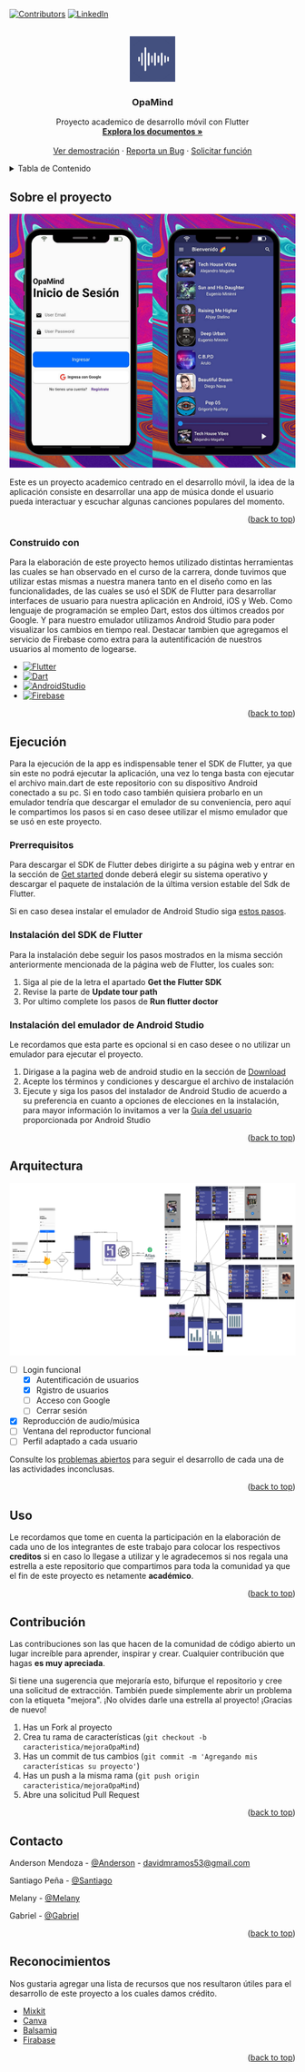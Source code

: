 <div id="top"></div>

<!-- PROJECT SHIELDS -->
[![Contributors][contributors-shield]][contributors-url]
[![LinkedIn][linkedin-shield]][linkedin-url]



<!-- PROJECT LOGO -->
<br />
<div align="center">
  <a href="https://github.com/AnderMendoza/OpaMind-frontend">
    <img src="./assets/icon/icon.png" alt="Logo" width="80" height="80">
  </a>

  <h3 align="center">OpaMind</h3>

  <p align="center">
    Proyecto academico de desarrollo móvil con Flutter
    <br />
    <a href="https://github.com/AnderMendoza/OpaMind-frontend"><strong>Explora los documentos »</strong></a>
    <br />
    <br />
    <a href="https://github.com/AnderMendoza/OpaMind-frontend">Ver demostración</a>
    ·
    <a href="https://github.com/AnderMendoza/OpaMind-frontend/issues">Reporta un Bug</a>
    ·
    <a href="https://github.com/AnderMendoza/OpaMind-frontend/issues">Solicitar función</a>
  </p>
</div>



<!-- TABLE OF CONTENTS -->
<details>
  <summary>Tabla de Contenido</summary>
  <ol>
    <li>
      <a href="#sobre-el-proyecto">Sobre el proyecto</a>
      <ul>
        <li><a href="#construido-con">Construido con</a></li>
      </ul>
    </li>
    <li>
      <a href="#ejecución">Ejecución</a>
      <ul>
        <li><a href="#prerrequisitos">Prerrequisitos</a></li>
        <li><a href="#instalación-del-sdk-de-flutter">Instalación del Sdk de Flutter</a></li>
        <li><a href="#instalación-del-emulador-de-android-studio">Instalación del emulador de Android Studio</a></li>
      </ul>
    </li>
    <li><a href="#uso">Uso</a></li>
    <li><a href="#arquitectura">Arquitectura</a></li>
    <li><a href="#contribución">Contribución</a></li>
    <li><a href="#contacto">Contacto</a></li>
    <li><a href="#reconocimientos">Reconocimientos</a></li>
  </ol>
</details>



<!-- ABOUT THE PROJECT -->
## Sobre el proyecto

![Product Name Screen Shot][product-screenshot]

Este es un proyecto academico centrado en el desarrollo móvil, la idea de la aplicación consiste en desarrollar una app de música donde el usuario pueda interactuar y escuchar algunas canciones populares del momento.

<p align="right">(<a href="#top">back to top</a>)</p>



### Construido con

Para la elaboración de este proyecto hemos utilizado distintas herramientas las cuales se han observado en el curso de la carrera, donde tuvimos que utilizar estas mismas a nuestra manera tanto en el diseño como en las funcionalidades, de las cuales se usó el SDK de Flutter para desarrollar interfaces de usuario para nuestra aplicación en Android, iOS y Web. Como lenguaje de programación se empleo Dart, estos dos últimos creados por Google. Y para nuestro emulador utilizamos Android Studio para poder visualizar los cambios en tiempo real. Destacar tambien que agregamos el servicio de Firebase como extra para la autentificación de nuestros usuarios al momento de logearse.

* [![Flutter][Flutter]][Flutter-url]
* [![Dart][Dart]][Dart-url]
* [![AndroidStudio][AndroidStudio]][AndroidStudio-url]
* [![Firebase][Firebase]][Firebase-url]

<p align="right">(<a href="#top">back to top</a>)</p>



<!-- GETTING STARTED -->
## Ejecución

Para la ejecución de la app es indispensable tener el SDK de Flutter, ya que sin este no podrá ejecutar la aplicación, una vez lo tenga basta con ejecutar el archivo main.dart de este repositorio con su dispositivo Android conectado a su pc. Si en todo caso también quisiera probarlo en un emulador tendría que descargar el emulador de su conveniencia, pero aquí le compartimos los pasos si en caso desee utilizar el mismo emulador que se usó en este proyecto.

### Prerrequisitos

Para descargar el SDK de Flutter debes dirigirte a su página web y entrar en la sección de [Get started](https://docs.flutter.dev/get-started/install) donde deberá elegir su sistema operativo y descargar el paquete de instalación de la última version estable del Sdk de Flutter.<br/>

Si en caso desea instalar el emulador de Android Studio siga <a href="#instalación-del-emulador-de-android-studio">estos pasos</a>.

### Instalación del SDK de Flutter

Para la instalación debe seguir los pasos mostrados en la misma sección anteriormente mencionada de la página web de Flutter, los cuales son:

1. Siga al pie de la letra el apartado **Get the Flutter SDK**
2. Revise la parte de **Update tour path**
3. Por ultimo complete los pasos de **Run flutter doctor**

### Instalación del emulador de Android Studio

Le recordamos que esta parte es opcional si en caso desee o no utilizar un emulador para ejecutar el proyecto.

1. Dirigase a la pagina web de android studio en la sección de [Download](https://developer.android.com/studio)
2. Acepte los términos y condiciones y descargue el archivo de instalación
3. Ejecute y siga los pasos del instalador de Android Studio de acuerdo a su preferencia en cuanto a opciones de elecciones en la instalación, para mayor información lo invitamos a ver la [Guía del usuario](https://developer.android.com/studio/intro) proporcionada por Android Studio

<p align="right">(<a href="#top">back to top</a>)</p>



<!-- ROADMAP -->
## Arquitectura

![Architech Name Screen Shot][architech-screenshot]

- [ ] Login funcional
    - [X] Autentificación de usuarios
    - [X] Rgistro de usuarios
    - [ ] Acceso con Google
    - [ ] Cerrar sesión
- [x] Reproducción de audio/música
- [ ] Ventana del reproductor funcional
- [ ] Perfil adaptado a cada usuario

Consulte los [problemas abiertos](https://github.com/AnderMendoza/OpaMind-frontend/issues) para seguir el desarrollo de cada una de las actividades inconclusas.

<p align="right">(<a href="#top">back to top</a>)</p>



<!-- USAGE EXAMPLES -->
## Uso

Le recordamos que tome en cuenta la participación en la elaboración de cada uno de los integrantes de este trabajo para colocar los respectivos **creditos** si en caso lo llegase a utilizar y le agradecemos si nos regala una estrella a este repositorio que compartimos para toda la comunidad ya que el fin de este proyecto es netamente **académico**.

<p align="right">(<a href="#top">back to top</a>)</p>



<!-- CONTRIBUTING -->
## Contribución

Las contribuciones son las que hacen de la comunidad de código abierto un lugar increíble para aprender, inspirar y crear. Cualquier contribución que hagas **es muy apreciada**.

Si tiene una sugerencia que mejoraría esto, bifurque el repositorio y cree una solicitud de extracción. También puede simplemente abrir un problema con la etiqueta "mejora". ¡No olvides darle una estrella al proyecto! ¡Gracias de nuevo!

1. Has un Fork al proyecto
2. Crea tu rama de características (`git checkout -b caracteristica/mejoraOpaMind`)
3. Has un commit de tus cambios (`git commit -m 'Agregando mis características su proyecto'`)
4. Has un push a la misma rama (`git push origin caracteristica/mejoraOpaMind`)
5. Abre una solicitud Pull Request

<p align="right">(<a href="#top">back to top</a>)</p>



<!-- CONTACT -->
## Contacto

Anderson Mendoza - [@Anderson](https://www.linkedin.com/in/anderson-mendoza-ramos-7551141b7/) - davidmramos53@gmail.com

Santiago Peña - [@Santiago](https://github.com/Isntlambo)

Melany - [@Melany](https://github.com/mel2910)

Gabriel - [@Gabriel](https://github.com/KennaiDeKennia)

<p align="right">(<a href="#top">back to top</a>)</p>



<!-- ACKNOWLEDGMENTS -->
## Reconocimientos

Nos gustaria agregar una lista de recursos que nos resultaron útiles para el desarrollo de este proyecto a los cuales damos crédito.

* [Mixkit](https://mixkit.co/free-stock-music/)
* [Canva](https://www.canva.com/)
* [Balsamiq](https://balsamiq.cloud/)
* [Firabase](https://firebase.google.com/)

<p align="right">(<a href="#top">back to top</a>)</p>



<!-- MARKDOWN LINKS & IMAGES -->
<!-- https://www.markdownguide.org/basic-syntax/#reference-style-links -->
[contributors-shield]: https://img.shields.io/badge/CONTRIBUIDORES-4-green?style=for-the-badge
[contributors-url]: https://github.com/AnderMendoza/OpaMind-frontend/graphs/contributors
[linkedin-shield]: https://img.shields.io/badge/-LinkedIn-black.svg?style=for-the-badge&logo=linkedin&colorB=555
[linkedin-url]: https://www.linkedin.com/in/anderson-mendoza-ramos-7551141b7/
[product-screenshot]: assets/mockup/login.png
[architech-screenshot]: assets/architech/Arquitectura%20de%20OpaMind.png
[Flutter]: https://img.shields.io/badge/Flutter-16478c?style=for-the-badge&logo=flutter&logoColor=blue
[Flutter-url]: https://flutter.dev/
[Dart]: https://img.shields.io/badge/dart-144664?style=for-the-badge&logo=dart&logoColor=blue
[Dart-url]: https://dart.dev/
[AndroidStudio]: https://img.shields.io/badge/android%20studio-346ac1?style=for-the-badge&logo=android%20studio&logoColor=67a856
[AndroidStudio-url]: https://developer.android.com/studio?hl=es-419
[Firebase]: https://img.shields.io/badge/firebase-a08021?style=for-the-badge&logo=firebase&logoColor=ffcd34
[Firebase-url]: https://firebase.google.com/?hl=es